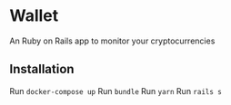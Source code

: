 # Wallet

An Ruby on Rails app to monitor your cryptocurrencies

## Installation

Run `docker-compose up`
Run `bundle`
Run `yarn`
Run `rails s`